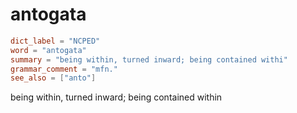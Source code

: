 # antogata

``` toml
dict_label = "NCPED"
word = "antogata"
summary = "being within, turned inward; being contained withi"
grammar_comment = "mfn."
see_also = ["anto"]
```

being within, turned inward; being contained within

